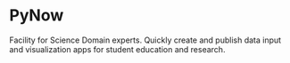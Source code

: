 # PyNow
Facility for Science Domain experts. Quickly create and publish data input and visualization apps for student education and research.
